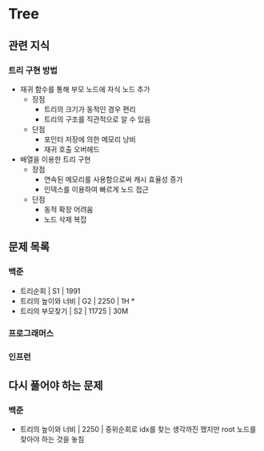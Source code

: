# Tree

## 관련 지식

### 트리 구현 방법

- 재귀 함수를 통해 부모 노드에 자식 노드 추가
    - 장점
        - 트리의 크기가 동적인 경우 편리
        - 트리의 구조를 직관적으로 알 수 있음
    - 단점
        - 포인터 저장에 의한 메모리 낭비
        - 재귀 호출 오버헤드
- 배열을 이용한 트리 구현
    - 장점
        - 연속된 메모리를 사용함으로써 캐시 효율성 증가
        - 인덱스를 이용하여 빠르게 노드 접근
    - 단점
        - 동적 확장 어려움
        - 노드 삭제 복잡

## 문제 목록

### 백준

- 트리순회 | S1 | 1991
- 트리의 높이와 너비 | G2 | 2250 | 1H *
- 트리의 부모찾기 | S2 | 11725 | 30M 

### 프로그래머스

### 인프런

## 다시 풀어야 하는 문제

### 백준

- 트리의 높이와 너비 | 2250 | 중위순회로 idx를 찾는 생각까진 했지만 root 노드를 찾아야 하는 것을 놓침